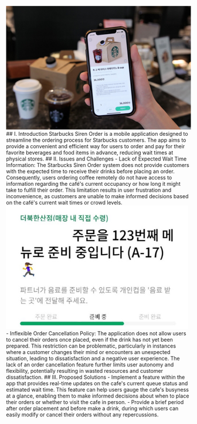 <img src="/assets/siren-order.jpg">
## I. Introduction
Starbucks Siren Order is a mobile application designed to streamline the ordering process for Starbucks customers. The app aims to provide a convenient and efficient way for users to order and pay for their favorite beverages and food items in advance, reducing wait times at physical stores.
## II. Issues and Challenges
- Lack of Expected Wait Time Information: The Starbucks Siren Order system does not provide customers with the expected time to receive their drinks before placing an order. Consequently, users ordering coffee remotely do not have access to information regarding the café's current occupancy or how long it might take to fulfill their order. This limitation results in user frustration and inconvenience, as customers are unable to make informed decisions based on the café's current wait times or crowd levels.
<img src="/assets/siren-order2.jpg">
- Inflexible Order Cancellation Policy: The application does not allow users to cancel their orders once placed, even if the drink has not yet been prepared. This restriction can be problematic, particularly in instances where a customer changes their mind or encounters an unexpected situation, leading to dissatisfaction and a negative user experience. The lack of an order cancellation feature further limits user autonomy and flexibility, potentially resulting in wasted resources and customer dissatisfaction.
## III. Proposed Solutions
- Implement a feature within the app that provides real-time updates on the cafe's current queue status and estimated wait time. This feature can help users gauge the cafe's busyness at a glance, enabling them to make informed decisions about when to place their orders or whether to visit the cafe in person.
- Provide a brief period after order placement and before make a drink, during which users can easily modify or cancel their orders without any repercussions. 

